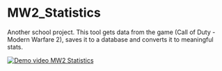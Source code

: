 # MW2_Statistics
Another school project. This tool gets data from the game (Call of Duty - Modern Warfare 2), saves it to a database and converts it to meaningful stats.

[![Demo video MW2 Statistics](https://img.youtube.com/vi/R1R8LpMNGGU/0.jpg)](https://www.youtube.com/watch?v=R1R8LpMNGGU)
